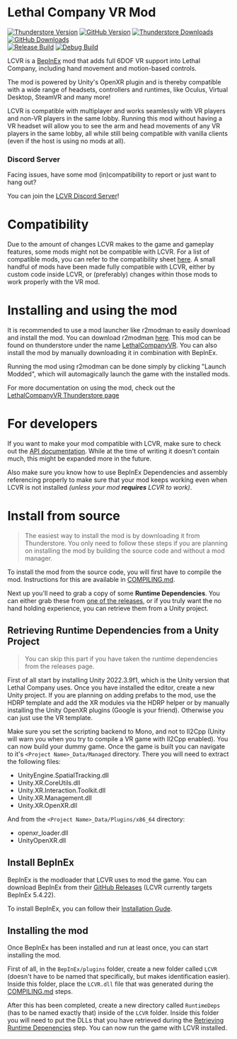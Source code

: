 ﻿# Lethal Company VR Mod

<!-- Shields idea shamelessly stolen from Evaisa's LethalLib -->

[![Thunderstore Version](https://img.shields.io/thunderstore/v/DaXcess/LethalCompanyVR?style=for-the-badge&logo=thunderstore&logoColor=white)](https://thunderstore.io/c/lethal-company/p/DaXcess/LethalCompanyVR)
[![GitHub Version](https://img.shields.io/github/v/release/DaXcess/LCVR?style=for-the-badge&logo=github)](https://github.com/DaXcess/LCVR/releases/latest)
[![Thunderstore Downloads](https://img.shields.io/thunderstore/dt/DaXcess/LethalCompanyVR?style=for-the-badge&logo=thunderstore&logoColor=white)](https://thunderstore.io/c/lethal-company/p/DaXcess/LethalCompanyVR)
[![GitHub Downloads](https://img.shields.io/github/downloads/DaXcess/LCVR/total?style=for-the-badge&logo=github)](https://github.com/DaXcess/LCVR/releases/latest)
<br />
[![Release Build](https://img.shields.io/github/actions/workflow/status/DaXcess/LCVR/build-release.yaml?branch=main&style=for-the-badge&label=RELEASE)](https://github.com/DaXcess/LCVR/actions/workflows/build-release.yaml)
[![Debug Build](https://img.shields.io/github/actions/workflow/status/DaXcess/LCVR/build-debug.yaml?branch=dev&style=for-the-badge&label=DEBUG)](https://github.com/DaXcess/LCVR/actions/workflows/build-debug.yaml)

LCVR is a [BepInEx](https://docs.bepinex.dev/) mod that adds full 6DOF VR support into Lethal Company, including hand movement and motion-based controls.

The mod is powered by Unity's OpenXR plugin and is thereby compatible with a wide range of headsets, controllers and runtimes, like Oculus, Virtual Desktop, SteamVR and many more!

LCVR is compatible with multiplayer and works seamlessly with VR players and non-VR players in the same lobby. Running this mod without having a VR headset will allow you to see the arm and head movements of any VR players in the same lobby, all while still being compatible with vanilla clients (even if the host is using no mods at all).

### Discord Server

Facing issues, have some mod (in)compatibility to report or just want to hang out?

You can join the [LCVR Discord Server](https://discord.gg/2DxNgpPZUF)!

# Compatibility

Due to the amount of changes LCVR makes to the game and gameplay features, some mods might not be compatible with LCVR. For a list of compatible mods, you can refer to the compatibility sheet [here](https://docs.google.com/spreadsheets/d/1mSulrvMkQFtjF_BWDeSfGz9rm3UWKMywmUP1yhcgCGo/edit?usp=sharing). A small handful of mods have been made fully compatible with LCVR, either by custom code inside LCVR, or (preferably) changes within those mods to work properly with the VR mod.

# Installing and using the mod

It is recommended to use a mod launcher like r2modman to easily download and install the mod. You can download r2modman [here](https://thunderstore.io/package/ebkr/r2modman/). This mod can be found on thunderstore under the name [LethalCompanyVR](https://thunderstore.io/c/lethal-company/p/DaXcess/LethalCompanyVR). You can also install the mod by manually downloading it in combination with BepInEx.

Running the mod using r2modman can be done simply by clicking "Launch Modded", which will automagically launch the game with the installed mods.

For more documentation on using the mod, check out the [LethalCompanyVR Thunderstore page](https://thunderstore.io/c/lethal-company/p/DaXcess/LethalCompanyVR)

# For developers

If you want to make your mod compatible with LCVR, make sure to check out the [API documentation](Docs/API). While at the time of writing it doesn't contain much, this might be expanded more in the future.

Also make sure you know how to use BepInEx Dependencies and assembly referencing properly to make sure that your mod keeps working even when LCVR is not installed _(unless your mod **requires** LCVR to work)_.

# Install from source

> The easiest way to install the mod is by downloading it from Thunderstore. You only need to follow these steps if you are planning on installing the mod by building the source code and without a mod manager.

To install the mod from the source code, you will first have to compile the mod. Instructions for this are available in [COMPILING.md](COMPILING.md).

Next up you'll need to grab a copy of some **Runtime Dependencies**. You can either grab these from [one of the releases](https://github.com/DaXcess/LCVR/releases), or if you truly want the no hand holding experience, you can retrieve them from a Unity project.

## Retrieving Runtime Dependencies from a Unity Project

> You can skip this part if you have taken the runtime dependencies from the releases page.

First of all start by installing Unity 2022.3.9f1, which is the Unity version that Lethal Company uses. Once you have installed the editor, create a new Unity project. If you are planning on adding prefabs to the mod, use the HDRP template and add the XR modules via the HDRP helper or by manually installing the Unity OpenXR plugins (Google is your friend). Otherwise you can just use the VR template.

Make sure you set the scripting backend to Mono, and not to Il2Cpp (Unity will warn you when you try to compile a VR game with Il2Cpp enabled). You can now build your dummy game. Once the game is built you can navigate to it's `<Project Name>_Data/Managed` directory. There you will need to extract the following files:

- UnityEngine.SpatialTracking.dll
- Unity.XR.CoreUtils.dll
- Unity.XR.Interaction.Toolkit.dll
- Unity.XR.Management.dll
- Unity.XR.OpenXR.dll

And from the `<Project Name>_Data/Plugins/x86_64` directory:

- openxr_loader.dll
- UnityOpenXR.dll

## Install BepInEx

BepInEx is the modloader that LCVR uses to mod the game. You can download BepInEx from their [GitHub Releases](https://github.com/BepInEx/BepInEx/releases) (LCVR currently targets BepInEx 5.4.22).

To install BepInEx, you can follow their [Installation Gude](https://docs.bepinex.dev/articles/user_guide/installation/index.html#installing-bepinex-1).

## Installing the mod

Once BepInEx has been installed and run at least once, you can start installing the mod.

First of all, in the `BepInEx/plugins` folder, create a new folder called `LCVR` (doesn't have to be named that specifically, but makes identification easier). Inside this folder, place the `LCVR.dll` file that was generated during the [COMPILING.md](COMPILING.md) steps.

After this has been completed, create a new directory called `RuntimeDeps` (has to be named exactly that) inside of the `LCVR` folder. Inside this folder you will need to put the DLLs that you have retrieved during the [Retrieving Runtime Depenencies](#retrieving-runtime-dependencies-from-a-unity-project) step. You can now run the game with LCVR installed.
